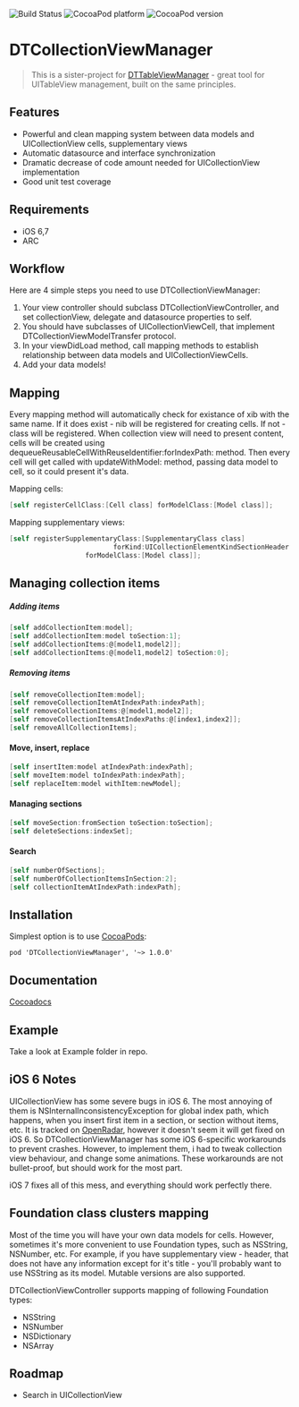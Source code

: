 ![Build Status](https://travis-ci.org/DenHeadless/DTCollectionViewManager.png?branch=master,development)
![CocoaPod platform](http://cocoapod-badges.herokuapp.com/p/DTCollectionViewManager/badge.png)
![CocoaPod version](http://cocoapod-badges.herokuapp.com/v/DTCollectionViewManager/badge.png)

DTCollectionViewManager
=======================

> This is a sister-project for [DTTableViewManager](https://github.com/DenHeadless/DTTableViewManager) - great tool for UITableView management, built on the same principles.

## Features

* Powerful and clean mapping system between data models and UICollectionView cells, supplementary views 
* Automatic datasource and interface synchronization
* Dramatic decrease of code amount needed for UICollectionView implementation
* Good unit test coverage

## Requirements

- iOS 6,7
- ARC

## Workflow

Here are 4 simple steps you need to use DTCollectionViewManager:

1. Your view controller should subclass DTCollectionViewController, and set collectionView, delegate and datasource properties to self.
2. You should have subclasses of UICollectionViewCell, that implement DTCollectionViewModelTransfer protocol.
3. In your viewDidLoad method, call mapping methods to establish relationship between data models and UICollectionViewCells.
4. Add your data models!

## Mapping

Every mapping method will automatically check for existance of xib with the same name. If it does exist - nib will be registered for creating cells. If not - class will be registered. When collection view will need to present content, cells will be created using dequeueReusableCellWithReuseIdentifier:forIndexPath: method. Then every cell will get called with updateWithModel: method, passing data model to cell, so it could present it's data.

Mapping cells:

```objective-c
[self registerCellClass:[Cell class] forModelClass:[Model class]];
```

Mapping supplementary views:
```objective-c
[self registerSupplementaryClass:[SupplementaryClass class] 
						  forKind:UICollectionElementKindSectionHeader
                   forModelClass:[Model class]];
```

## Managing collection items

##### Adding items

```objective-c
[self addCollectionItem:model];
[self addCollectionItem:model toSection:1];
[self addCollectionItems:@[model1,model2]];
[self addCollectionItems:@[model1,model2] toSection:0];
```

##### Removing items

```objective-c
[self removeCollectionItem:model];
[self removeCollectionItemAtIndexPath:indexPath];
[self removeCollectionItems:@[model1,model2]];
[self removeCollectionItemsAtIndexPaths:@[index1,index2]];
[self removeAllCollectionItems];
```	

#### Move, insert, replace

```objective-c
[self insertItem:model atIndexPath:indexPath];
[self moveItem:model toIndexPath:indexPath];
[self replaceItem:model withItem:newModel];
```

#### Managing sections

```objective-c
[self moveSection:fromSection toSection:toSection];
[self deleteSections:indexSet];
```	

#### Search 

```objective-c
[self numberOfSections];
[self numberOfCollectionItemsInSection:2];
[self collectionItemAtIndexPath:indexPath];
```	

## Installation

Simplest option is to use [CocoaPods](http://www.cocoapods.org):

	pod 'DTCollectionViewManager', '~> 1.0.0'
	
## Documentation

[Cocoadocs](http://cocoadocs.org/docsets/DTCollectionViewManager)

## Example

Take a look at Example folder in repo.

## iOS 6 Notes

UICollectionView has some severe bugs in iOS 6. The most annoying of them is NSInternalInconsistencyException for global index path, which happens, when you insert first item in a section, or section without items, etc. It is tracked on [OpenRadar](http://openradar.appspot.com/12954582), however it doesn't seem it will get fixed on iOS 6. So DTCollectionViewManager has some iOS 6-specific workarounds to prevent crashes. However, to implement them, i had to tweak collection view behaviour, and change some animations. These workarounds are not bullet-proof, but should work for the most part. 

iOS 7 fixes all of this mess, and everything should work perfectly there. 

## Foundation class clusters mapping

Most of the time you will have your own data models for cells. However, sometimes it's more convenient to use Foundation types, such as NSString, NSNumber, etc. For example, if you have supplementary view - header, that does not have any information except for it's title - you'll probably want to use NSString as its model. Mutable versions are also supported. 
 
 DTCollectionViewController supports mapping of following Foundation types:
 
 * NSString
 * NSNumber
 * NSDictionary
 * NSArray

## Roadmap

- Search in UICollectionView

